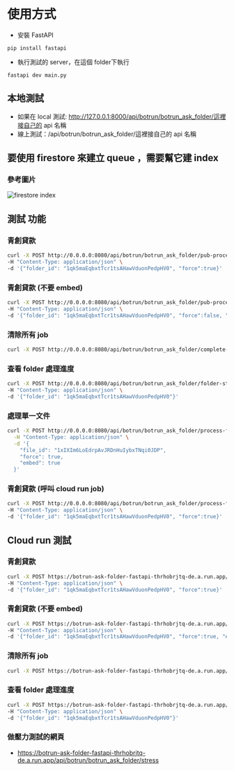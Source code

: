 # 使用方式
- 安裝 FastAPI
```shell
pip install fastapi
```
- 執行測試的 server，在這個 folder下執行
```shell
fastapi dev main.py
```
## 本地測試
 - 如果在 local 測試: http://127.0.0.1:8000/api/botrun/botrun_ask_folder/這裡接自己的 api 名稱
 - 線上測試：/api/botrun/botrun_ask_folder/這裡接自己的 api 名稱

## 要使用 firestore 來建立 queue ，需要幫它建 index
### 參考圖片  
![firestore index](https://i.ibb.co/PmqgtV7/2024-08-22-7-46-32.png)

## 測試 功能
### 青創貸款 
```bash
curl -X POST http://0.0.0.0:8080/api/botrun/botrun_ask_folder/pub-process-folder \
-H "Content-Type: application/json" \
-d '{"folder_id": "1qk5maEqbxtTcr1tsAHawVduonPedpHV0", "force":true}'
```

### 青創貸款 (不要 embed)
```bash
curl -X POST http://0.0.0.0:8080/api/botrun/botrun_ask_folder/pub-process-folder \
-H "Content-Type: application/json" \
-d '{"folder_id": "1qk5maEqbxtTcr1tsAHawVduonPedpHV0", "force":false, "embed":false}'
```

### 清除所有 job
```bash
curl -X POST http://0.0.0.0:8080/api/botrun/botrun_ask_folder/complete-all-jobs 
```
### 查看 folder 處理進度
```bash
curl -X POST http://0.0.0.0:8080/api/botrun/botrun_ask_folder/folder-status \
-H "Content-Type: application/json" \
-d '{"folder_id": "1qk5maEqbxtTcr1tsAHawVduonPedpHV0"}'
```

### 處理單一文件
```bash
curl -X POST http://0.0.0.0:8080/api/botrun/botrun_ask_folder/process-file \
  -H "Content-Type: application/json" \
  -d '{
    "file_id": "1xIXIm6LoEdrpAvJRDnHuIybxTNqi0JDP",
    "force": true,
    "embed": true
  }'
```
### 青創貸款 (呼叫 cloud run job)
```bash
curl -X POST http://0.0.0.0:8080/api/botrun/botrun_ask_folder/process-folder-job \
-H "Content-Type: application/json" \
-d '{"folder_id": "1qk5maEqbxtTcr1tsAHawVduonPedpHV0", "force":true}'
```

## Cloud run 測試
### 青創貸款 
```bash
curl -X POST https://botrun-ask-folder-fastapi-thrhobrjtq-de.a.run.app/api/botrun/botrun_ask_folder/pub-process-folder \
-H "Content-Type: application/json" \
-d '{"folder_id": "1qk5maEqbxtTcr1tsAHawVduonPedpHV0", "force":true}'
```

### 青創貸款 (不要 embed)
```bash
curl -X POST https://botrun-ask-folder-fastapi-thrhobrjtq-de.a.run.app/api/botrun/botrun_ask_folder/pub-process-folder \
-H "Content-Type: application/json" \
-d '{"folder_id": "1qk5maEqbxtTcr1tsAHawVduonPedpHV0", "force":true, "embed":false}'
```
### 清除所有 job
```bash
curl -X POST https://botrun-ask-folder-fastapi-thrhobrjtq-de.a.run.app/api/botrun/botrun_ask_folder/complete-all-jobs 
```

### 查看 folder 處理進度
```bash
curl -X POST https://botrun-ask-folder-fastapi-thrhobrjtq-de.a.run.app/api/botrun/botrun_ask_folder/folder-status \
-H "Content-Type: application/json" \
-d '{"folder_id": "1qk5maEqbxtTcr1tsAHawVduonPedpHV0"}'
```

### 做壓力測試的網頁
- https://botrun-ask-folder-fastapi-thrhobrjtq-de.a.run.app/api/botrun/botrun_ask_folder/stress